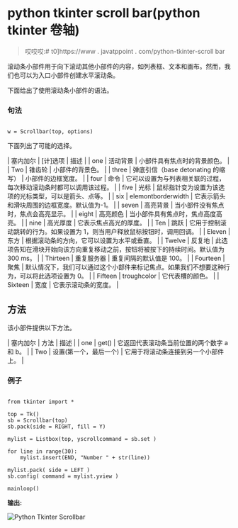# python tkinter scroll bar(python tkinter 卷轴)

> 哎哎哎:# t0]https://www . javatppoint . com/python-tkinter-scroll bar

滚动条小部件用于向下滚动其他小部件的内容，如列表框、文本和画布。然而，我们也可以为入口小部件创建水平滚动条。

下面给出了使用滚动条小部件的语法。

### 句法

```

w = Scrollbar(top, options) 

```

下面列出了可能的选择。

| 塞内加尔 | [计]选项 | 描述 |
| one | 活动背景 | 小部件具有焦点时的背景颜色。 |
| Two | 锥齿轮 | 小部件的背景色。 |
| three | 弹底引信（base detonating 的缩写） | 小部件的边框宽度。 |
| four | 命令 | 它可以设置为与列表相关联的过程，每次移动滚动条时都可以调用该过程。 |
| five | 光标 | 鼠标指针变为设置为该选项的光标类型，可以是箭头、点等。 |
| six | elemontborderwidth | 它表示箭头和滑块周围的边框宽度。默认值为-1。 |
| seven | 高亮背景 | 当小部件没有焦点时，焦点会高亮显示。 |
| eight | 高亮颜色 | 当小部件具有焦点时，焦点高度高亮。 |
| nine | 高光厚度 | 它表示焦点高光的厚度。 |
| Ten | 跳跃 | 它用于控制滚动跳转的行为。如果设置为 1，则当用户释放鼠标按钮时，调用回调。 |
| Eleven | 东方 | 根据滚动条的方向，它可以设置为水平或垂直。 |
| Twelve | 反复地 | 此选项告知在滑块开始向该方向重复移动之前，按钮将被按下的持续时间。默认值为 300 ms。 |
| Thirteen | 重复服务器 | 重复间隔的默认值是 100。 |
| Fourteen | 聚焦 | 默认情况下，我们可以通过这个小部件来标记焦点。如果我们不想要这种行为，可以将此选项设置为 0。 |
| Fifteen | troughcolor | 它代表槽的颜色。 |
| Sixteen | 宽度 | 它表示滚动条的宽度。 |

## 方法

该小部件提供以下方法。

| 塞内加尔 | 方法 | 描述 |
| one | get() | 它返回代表滚动条当前位置的两个数字 a 和 b。 |
| Two | 设置(第一个，最后一个) | 它用于将滚动条连接到另一个小部件上。 |

### 例子

```

from tkinter import *

top = Tk()
sb = Scrollbar(top)
sb.pack(side = RIGHT, fill = Y)

mylist = Listbox(top, yscrollcommand = sb.set )

for line in range(30):
    mylist.insert(END, "Number " + str(line))

mylist.pack( side = LEFT )
sb.config( command = mylist.yview )

mainloop()

```

**输出:**

![Python Tkinter Scrollbar](img/cdff6046f86045b06cfeff4a850516fc.png)